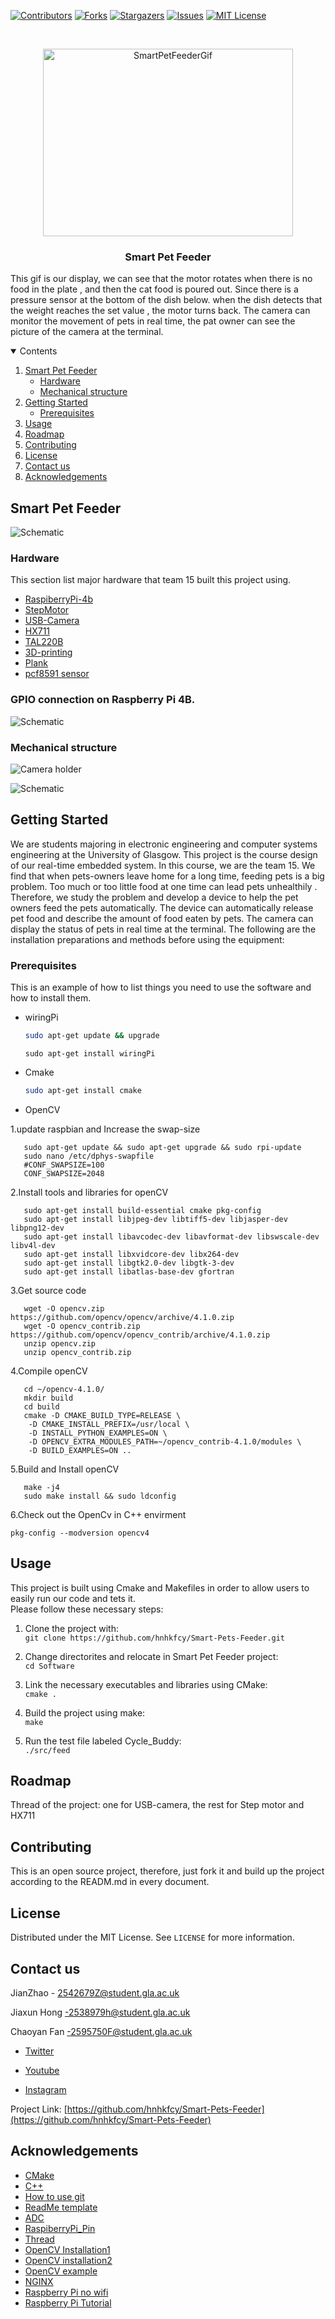 
[![Contributors][contributors-shield]][contributors-url]
[![Forks][forks-shield]][forks-url]
[![Stargazers][stars-shield]][stars-url]
[![Issues][issues-shield]][issues-url]
[![MIT License][license-shield]][license-url]



<!-- PROJECT LOGO -->
<br />
<p align="center">
  <a href="https://github.com/hnhkfcy/Smart-Pets-Feeder">
    <img src="Images/GIF_Animation.gif" alt="SmartPetFeederGif" width="400" height="300">
  </a>

  <h3 align="center">Smart Pet Feeder</h3>

  <p align="left">
    This gif is our display,  we can see that the motor rotates when there is no food in the plate , and then the cat food is poured out. Since there is a pressure sensor at the bottom of the dish below. when the dish detects that the weight reaches the set value , the motor turns back. The camera can monitor the movement of pets in real time, the pat owner can see the picture of the camera at the terminal.
    <br />


<!-- TABLE OF CONTENTS -->
<details open="open">
  <summary>Contents</summary>
  <ol>
    <li>
      <a href="#Smart-Pet-Feeder">Smart Pet Feeder</a>
      <ul>
        <li><a href="#Hardware">Hardware</a></li>
        <li><a href="#Mechanical-structure">Mechanical structure</a></li>
      </ul>
    </li>
    <li>
      <a href="#getting-started">Getting Started</a>
      <ul>
        <li><a href="#prerequisites">Prerequisites</a></li>
      </ul>
    </li>
    <li><a href="#usage">Usage</a></li>
    <li><a href="#roadmap">Roadmap</a></li>
    <li><a href="#contributing">Contributing</a></li>
    <li><a href="#license">License</a></li>
    <li><a href="#contact-us">Contact us</a></li>
    <li><a href="#acknowledgements">Acknowledgements</a></li>
  </ol>
</details>



<!-- ABOUT THE PROJECT -->
## Smart Pet Feeder

 ![Schematic](https://github.com/hnhkfcy/Smart-Pets-Feeder/blob/master/Schematics/Hardware_Schematic.png)




### Hardware

This section list  major hardware that team 15 built this project using. 
* [RaspiberryPi-4b](https://uk.rs-online.com/web/p/raspberry-pi/1822096/?gclid=Cj0KCQjwmcWDBhCOARIsALgJ2Qd6O_jaYRwutcGjO6Z8gKUe2f2h8pY3Nm23oHlLHghdNgyNjcCPtfkaAu29EALw_wcB&gclsrc=aw.ds)
* [StepMotor](https://www.mouser.co.uk/ProductDetail/Digilent/290-028?qs=2BBkhzTa%2F3DNnJbFjunbOw%3D%3D&mgh=1&vip=1&gclid=Cj0KCQjwmcWDBhCOARIsALgJ2QfzMtD2H3DoQ3uohFrVHCupWfeFwlW2XJY-3zUgsTIHqVt9wqRYIVAaAkdoEALw_wcB)
* [USB-Camera](https://thepihut.com/products/8mp-1080p-usb-camera-module-1-4-cmos-imx219-mini-uvc?variant=32111049310270&currency=GBP&utm_medium=product_sync&utm_source=google&utm_content=sag_organic&utm_campaign=sag_organic&gclid=Cj0KCQjwmcWDBhCOARIsALgJ2QczZxWO2GCtOTogRhd8Ozcjkz3XR-NHFeFaJuQIphNty8UBRW5rmcEaAtmgEALw_wcB)
*  [HX711](https://www.amazon.co.uk/Weighting-Half-bridge-Amplifier-Bathroom-Arduino/dp/B07FMN1DBN/ref=sr_1_1_sspa?adgrpid=52942215837&dchild=1&gclid=Cj0KCQjwmcWDBhCOARIsALgJ2QdWy6OXk4GOaqIlU1PSPwmuxa_hkNtX2Z8Hue4HIUpGyRnexFG7HVsaAi6dEALw_wcB&hvadid=259046162843&hvdev=c&hvlocphy=9046551&hvnetw=g&hvqmt=e&hvrand=16638470403446013995&hvtargid=kwd-327727690284&hydadcr=22925_1807003&keywords=hx711&qid=1618090787&sr=8-1-spons&psc=1&spLa=ZW5jcnlwdGVkUXVhbGlmaWVyPUEyT1U3VjUwOVUxSlRJJmVuY3J5cHRlZElkPUEwNDk3MjY2MlpNRzRMVFRIVE9XMiZlbmNyeXB0ZWRBZElkPUEwNzgyMjM1MTNDMVNDV0ZBOTE4TiZ3aWRnZXROYW1lPXNwX2F0ZiZhY3Rpb249Y2xpY2tSZWRpcmVjdCZkb05vdExvZ0NsaWNrPXRydWU=)
*  [TAL220B](https://www.sparkfun.com/products/14729)
*  [3D-printing](https://www.shapeways.com/business/3d-printing-services/?adgroup_id=120027049116&campaign_id=12607958069&gclid=Cj0KCQjwmcWDBhCOARIsALgJ2QcwmNZffgddThWcYH-9hcUdpckWtVPzAW5nqObyYgK9VBfsR2Dp1cQaAvbLEALw_wcB&target_id=kwd-685410368&utm_campaign=UK_3D-printing_Desktop_Exact&utm_content=509104377827&utm_medium=3D-printing&utm_source=adwords&utm_term=3d%20printing%20service)
* [Plank](https://www.amazon.co.uk/Clas-Ohlson-Whitewood-Warp-Resistant-Edge-Laminated/dp/B08B1R1Y3P/ref=asc_df_B08B1R1Y3P/?tag=googshopuk-21&linkCode=df0&hvadid=447163472133&hvpos=&hvnetw=g&hvrand=13141452539728557175&hvpone=&hvptwo=&hvqmt=&hvdev=c&hvdvcmdl=&hvlocint=&hvlocphy=9046551&hvtargid=pla-925355368073&psc=1&tag=&ref=&adgrpid=105563454404&hvpone=&hvptwo=&hvadid=447163472133&hvpos=&hvnetw=g&hvrand=13141452539728557175&hvqmt=&hvdev=c&hvdvcmdl=&hvlocint=&hvlocphy=9046551&hvtargid=pla-925355368073)
 * [pcf8591 sensor](https://www.amazon.co.uk/DollaTek-Converter-PCF8591-Arduino-Raspberry/dp/B07DJ4NVRK/ref=sr_1_1?adgrpid=58791213812&dchild=1&gclid=Cj0KCQjwmcWDBhCOARIsALgJ2QdiLRovIqvJ_iHGzLyyhBKP2hwZqBEaIlkbFK25FobLYKo6sSYwrYcaAgBMEALw_wcB&hvadid=259047910301&hvdev=c&hvlocphy=9046551&hvnetw=g&hvqmt=e&hvrand=10882352435376445668&hvtargid=kwd-295662067656&hydadcr=22927_1807007&keywords=pcf8591&qid=1618090900&s=electronics&sr=1-1)

 ### GPIO connection on Raspberry Pi 4B.
  ![Schematic](https://github.com/hnhkfcy/Smart-Pets-Feeder/blob/master/Schematics/GPIO_Connections.png)
 
 ### Mechanical structure
 ![Camera holder](![Schematic](https://github.com/hnhkfcy/Smart-Pets-Feeder/blob/master/Mechanical%20Structure/rpi_camera_mount.stl))
 
  ![Schematic](https://github.com/hnhkfcy/Smart-Pets-Feeder/blob/master/Schematics/Rough_drawing.png)

<!-- GETTING STARTED -->
## Getting Started

We are students majoring in electronic engineering and computer systems engineering at the University of Glasgow. This project is the course design of our real-time embedded system. In this course, we are the team 15.  We find that when pets-owners leave home for a long time, feeding pets is a big problem. Too much or too little food at one time can lead pets unhealthily . Therefore, we study the problem and develop a device to help the pet owners feed the pets automatically. The device can automatically release pet food and describe the amount of food eaten by pets. The camera can display the status of pets in real time at the terminal. The following are the installation preparations and methods before using the equipment:

### Prerequisites

This is an example of how to list things you need to use the software and how to install them.
* wiringPi
  ```sh
  sudo apt-get update && upgrade
  ```
  ```
  sudo apt-get install wiringPi
  ```
* Cmake
  ```sh
  sudo apt-get install cmake 
  ```
 
* OpenCV

1.update raspbian and Increase the swap-size

```
   sudo apt-get update && sudo apt-get upgrade && sudo rpi-update
   sudo nano /etc/dphys-swapfile
   #CONF_SWAPSIZE=100
   CONF_SWAPSIZE=2048

```
 2.Install tools and libraries for openCV

```
   sudo apt-get install build-essential cmake pkg-config
   sudo apt-get install libjpeg-dev libtiff5-dev libjasper-dev libpng12-dev
   sudo apt-get install libavcodec-dev libavformat-dev libswscale-dev libv4l-dev
   sudo apt-get install libxvidcore-dev libx264-dev
   sudo apt-get install libgtk2.0-dev libgtk-3-dev
   sudo apt-get install libatlas-base-dev gfortran

```

3.Get source code

```
   wget -O opencv.zip https://github.com/opencv/opencv/archive/4.1.0.zip
   wget -O opencv_contrib.zip https://github.com/opencv/opencv_contrib/archive/4.1.0.zip
   unzip opencv.zip
   unzip opencv_contrib.zip

```

4.Compile openCV

```
   cd ~/opencv-4.1.0/
   mkdir build
   cd build
   cmake -D CMAKE_BUILD_TYPE=RELEASE \
    -D CMAKE_INSTALL_PREFIX=/usr/local \
    -D INSTALL_PYTHON_EXAMPLES=ON \
    -D OPENCV_EXTRA_MODULES_PATH=~/opencv_contrib-4.1.0/modules \
    -D BUILD_EXAMPLES=ON ..

```

5.Build and Install openCV

```
   make -j4
   sudo make install && sudo ldconfig
   ```
 6.Check out the OpenCv in C++ envirment
   ```
 pkg-config --modversion opencv4 
 ```

<!-- USAGE EXAMPLES -->
## Usage

This project is built using Cmake and Makefiles in order to allow users to easily run our code and tets it.  
Please follow these necessary steps:  

1.  Clone the project with:  
    `git clone https://github.com/hnhkfcy/Smart-Pets-Feeder.git`  
    
2.  Change directorites and relocate in Smart Pet Feeder project:  
    `cd Software`  
    
3.  Link the necessary executables and libraries using CMake:  
    `cmake .`  
    
4.  Build the project using make:  
    `make`  
    
5.  Run the test file labeled Cycle_Buddy:  
    `./src/feed`

<!-- ROADMAP -->
## Roadmap

Thread of the project: one for USB-camera, the rest for Step motor and HX711 

<!-- CONTRIBUTING -->
## Contributing

This is an open source project, therefore, just fork it and build up the project according to the READM.md in every document.



<!-- LICENSE -->
## License

Distributed under the MIT License. See `LICENSE` for more information.



<!-- CONTACT -->
## Contact us

JianZhao - 2542679Z@student.gla.ac.uk

Jiaxun Hong -2538979h@student.gla.ac.uk

Chaoyan Fan -2595750F@student.gla.ac.uk

* [Twitter](https://twitter.com/jianzha47918304) 

* [Youtube](https://www.youtube.com/watch?v=cMlTJh96JMU) 

* [Instagram](https://www.instagram.com/glasgowteam15/) 


Project Link: [https://github.com/hnhkfcy/Smart-Pets-Feeder](https://github.com/hnhkfcy/Smart-Pets-Feeder)



<!-- ACKNOWLEDGEMENTS -->
## Acknowledgements
* [CMake](https://cmake.org/cmake/help/latest/guide/tutorial/index.html#a-basic-starting-point-step-1)
* [C++](https://www.youtube.com/watch?v=pp9xVskBMrg&list=PLE74iD3mMaPl4OKpqWkMmk0NbqO2s7KEP)
* [How to use git](https://blog.csdn.net/zamamiro/article/details/70172900)
* [ReadMe template](https://github.com/othneildrew/Best-README-Template)
* [ADC](https://github.com/berndporr/wiringPi/tree/main/wiringPi)
* [RaspiberryPi_Pin](https://pinout.xyz/pinout/i2c#)
* [Thread](https://github.com/berndporr/cppThread/blob/master/CppThread.h)
* [OpenCV Installation1](https://blog.csdn.net/weixin_43287964/article/details/101696036?depth_1-utm_source=distribute.pc_relevant.none-task&utm_source=distribute.pc_relevant.none-task)
* [OpenCV installation2](https://qengineering.eu/install-opencv-4.4-on-raspberry-pi-4.html)
* [OpenCV example](https://blog.csdn.net/shuoyueqishilove/article/details/80686143)
* [NGINX](https://www.raspberrypi.org/documentation/remote-access/web-server/nginx.md)
* [Raspberry Pi no wifi](https://blog.csdn.net/seanblog/article/details/110204579?utm_medium=distribute.pc_relevant.none-task-blog-baidujs_title-2&spm=1001.2101.3001.4242)
* [Raspberry Pi Tutorial](https://wiki.dfrobot.com.cn/%E6%A0%91%E8%8E%93%E6%B4%BE4B_DFR0619_DFR0618_DFR0697_WIKI)





<!-- MARKDOWN LINKS & IMAGES -->
<!-- https://www.markdownguide.org/basic-syntax/#reference-style-links -->
[contributors-shield]: https://img.shields.io/badge/CONTRIBUTORS-3-green
[contributors-url]: https://github.com/hnhkfcy/Smart-Pets-Feeder/graphs/contributors
[forks-shield]: https://img.shields.io/badge/FORKS-4-blue
[forks-url]: https://github.com/zj736893657/Smart-Pets-Feeder/network/members
[stars-shield]: https://img.shields.io/badge/STARS-8-red
[stars-url]: https://github.com/hnhkfcy/Smart-Pets-Feeder/stargazers
[issues-shield]: https://img.shields.io/badge/ISSUES-3-yellow
[issues-url]: https://github.com/hnhkfcy/Smart-Pets-Feeder/issues
[license-shield]: https://img.shields.io/badge/LICENSE-MIT-green
[license-url]: https://github.com/hnhkfcy/Smart-Pets-Feeder/blob/master/LICENSE
[product-screenshot]: images/screenshot.png
